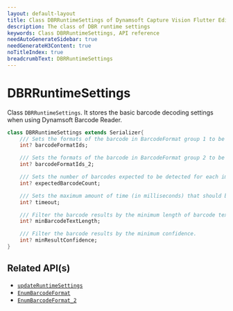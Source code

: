 ```yaml
---
layout: default-layout
title: Class DBRRuntimeSettings of Dynamsoft Capture Vision Flutter Edition
description: The class of DBR runtime settings
keywords: Class DBRRuntimeSettings, API reference
needAutoGenerateSidebar: true
needGenerateH3Content: true
noTitleIndex: true
breadcrumbText: DBRRuntimeSettings
---
```


# DBRRuntimeSettings

Class `DBRRuntimeSettings`. It stores the basic barcode decoding settings when using Dynamsoft Barcode Reader.

```dart
class DBRRuntimeSettings extends Serializer{
    /// Sets the formats of the barcode in BarcodeFormat group 1 to be read. Barcode formats in BarcodeFormat group 1 can be combined.
    int? barcodeFormatIds;

    /// Sets the formats of the barcode in BarcodeFormat group 2 to be read. Barcode formats in BarcodeFormat group 2 can be combined.
    int? barcodeFormatIds_2;

    /// Sets the number of barcodes expected to be detected for each image.
    int? expectedBarcodeCount;

    /// Sets the maximum amount of time (in milliseconds) that should be spent searching for a barcode per page.
    int? timeout;

    /// Filter the barcode results by the minimum length of barcode text.
    int? minBarcodeTextLength;

    /// Filter the barcode results by the minimum confidence.
    int? minResultConfidence;
}
```

## Related API(s)

- [`updateRuntimeSettings`](barcode-reader.md#updateruntimesettings)
- [`EnumBarcodeFormat`](enum-barcode-format.md)
- [`EnumBarcodeFormat_2`](enum-barcode-format2.md)
